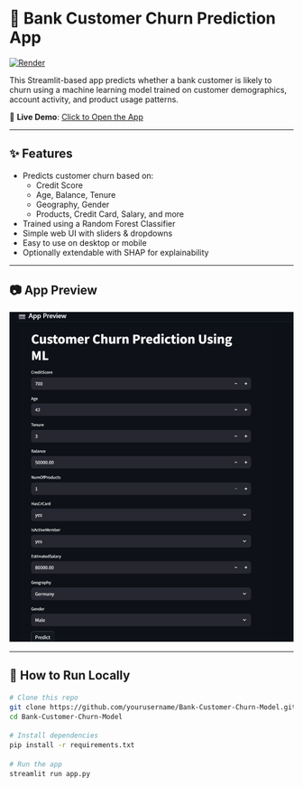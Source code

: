 # 🏦 Bank Customer Churn Prediction App

[![Render](https://github.com/user-attachments/assets/b7acdc15-5a4c-48bd-9220-4a4a1b97be12)](https://bank-customer-churn-model.onrender.com)

This Streamlit-based app predicts whether a bank customer is likely to churn using a machine learning model trained on customer demographics, account activity, and product usage patterns.

🔗 **Live Demo**: [Click to Open the App](https://bank-customer-churn-model.onrender.com)

---

## ✨ Features

- Predicts customer churn based on:
  - Credit Score
  - Age, Balance, Tenure
  - Geography, Gender
  - Products, Credit Card, Salary, and more
- Trained using a Random Forest Classifier
- Simple web UI with sliders & dropdowns
- Easy to use on desktop or mobile
- Optionally extendable with SHAP for explainability

---

## 📷 App Preview
![image](https://github.com/1tahirpasha/Bank-Customer-Churn-Model/blob/main/app_preview.png?raw=true)

---

## 🚀 How to Run Locally

```bash
# Clone this repo
git clone https://github.com/yourusername/Bank-Customer-Churn-Model.git
cd Bank-Customer-Churn-Model

# Install dependencies
pip install -r requirements.txt

# Run the app
streamlit run app.py

